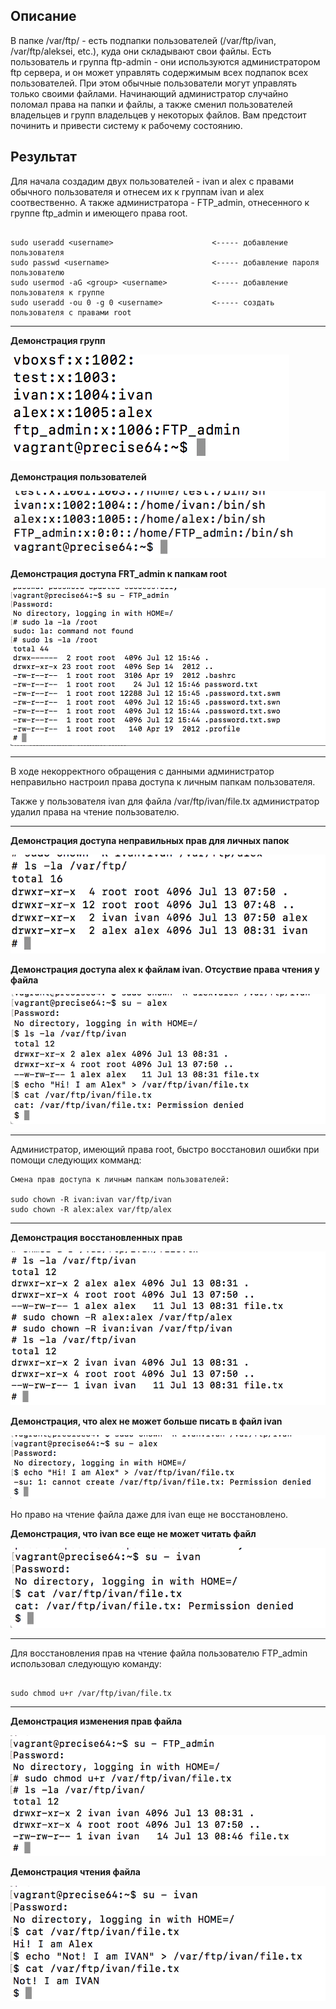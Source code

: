 ## Описание

В папке /var/ftp/ - есть подпапки пользователей (/var/ftp/ivan, /var/ftp/aleksei, etc.), куда они складывают свои файлы.
Есть пользователь и группа ftp-admin - они используются администратором ftp сервера, и он может управлять содержимым всех подпапок всех пользователей. При этом обычные пользователи могут управлять только своими файлами.
Начинающий администратор случайно поломал права на папки и файлы, а также сменил пользователей владельцев и групп владельцев у некоторых файлов. Вам предстоит починить и привести систему к рабочему состоянию.

## Результат

Для начала создадим двух пользователей  - ivan и alex с правами обычного пользователя и отнесем их к группам ivan и alex соотвественно. А  также администратора - FTP_admin, отнесенного к группе ftp_admin и имеющего права root.

```

sudo useradd <username>                      <----- добавление пользователя
sudo passwd <username>                       <----- добавление пароля пользователю
sudo usermod -aG <group> <username>          <----- добавление пользователя к группе
sudo useradd -ou 0 -g 0 <username>           <----- создать пользователя с правами root

```

---

**Демонстрация групп**

![](https://github.com/NastyaP1/quantori-devops-school/blob/master/Linux_Architecture/hw3/resources/LinuxArch1.png)

**Демонстрация пользователей**

![](https://github.com/NastyaP1/quantori-devops-school/blob/master/Linux_Architecture/hw3/resources/LinuxArch3.png)

**Демонстрация доступа FRT_admin к папкам root**

![](https://github.com/NastyaP1/quantori-devops-school/blob/master/Linux_Architecture/hw3/resources/LinuxArch2.png)

---

В ходе некорректного обращения с данными администратор неправильно настроил права доступа к личным папкам пользователя.

Также у пользователя ivan для файла /var/ftp/ivan/file.tx администратор удалил права на чтение пользователю.

---

**Демонстрация доступа неправильных прав для личных папок**

![](https://github.com/NastyaP1/quantori-devops-school/blob/master/Linux_Architecture/hw3/resources/LinuxArch4.png)

**Демонстрация доступа alex к файлам ivan. Отсуствие права чтения у файла**

![](https://github.com/NastyaP1/quantori-devops-school/blob/master/Linux_Architecture/hw3/resources/LinuxArch5.png)

---

Администратор, имеющий права root, быстро восстановил ошибки при помощи следующих комманд:

```
Смена прав доступа к личным папкам пользователей:

sudo chown -R ivan:ivan var/ftp/ivan
sudo chown -R alex:alex var/ftp/alex

```

---

**Демонстрация восстановленных прав**

![](https://github.com/NastyaP1/quantori-devops-school/blob/master/Linux_Architecture/hw3/resources/LinuxArch6.png)

**Демонстрация, что alex не может больше писать в файл ivan**

![](https://github.com/NastyaP1/quantori-devops-school/blob/master/Linux_Architecture/hw3/resources/LinuxArch7.png)

Но право на чтение файла даже для ivan еще не восстановлено.

**Демонстрация, что ivan все еще не может читать файл**

![](https://github.com/NastyaP1/quantori-devops-school/blob/master/Linux_Architecture/hw3/resources/LinuxArch8.png)

---

Для восстановления прав на чтение файла пользователю FTP_admin использовал следующую команду:

```

sudo chmod u+r /var/ftp/ivan/file.tx

```

---

**Демонстрация изменения прав файла**

![](https://github.com/NastyaP1/quantori-devops-school/blob/master/Linux_Architecture/hw3/resources/LinuxArch9.png)

**Демонстрация чтения файла**

![](https://github.com/NastyaP1/quantori-devops-school/blob/master/Linux_Architecture/hw3/resources/LinuxArch10.png)
